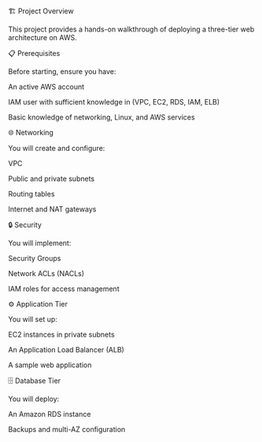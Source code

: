 🏗️ Project Overview

This project provides a hands-on walkthrough of deploying a three-tier web architecture on AWS.

📋 Prerequisites

Before starting, ensure you have:

An active AWS account

IAM user with sufficient knowledge in (VPC, EC2, RDS, IAM, ELB)

Basic knowledge of networking, Linux, and AWS services


🌐 Networking

You will create and configure:

VPC

Public and private subnets

Routing tables

Internet and NAT gateways

🔒 Security

You will implement:

Security Groups

Network ACLs (NACLs)

IAM roles for access management

⚙️ Application Tier

You will set up:

EC2 instances in private subnets

An Application Load Balancer (ALB)

A sample web application

🗄️ Database Tier

You will deploy:

An Amazon RDS instance

Backups and multi-AZ configuration
